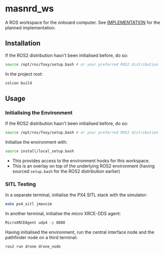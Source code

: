 # masnrd_ws

A ROS workspace for the onboard computer. See [IMPLEMENTATION](./docs/IMPLEMENTATION.md) for the planned implementation.

## Installation
If the ROS2 distribution hasn't been initialised before, do so:
```bash
source /opt/ros/foxy/setup.bash # or your preferred ROS2 distribution
```

In the project root:
```bash
colcon build
```

## Usage
### Initialising the Environment
If the ROS2 distribution hasn't been initialised before, do so:
```bash
source /opt/ros/foxy/setup.bash # or your preferred ROS2 distribution
```

Initialise the environment with:
```bash
source install/local_setup.bash
```
- This provides access to the environment hooks for this workspace.
- This is an overlay on top of the underlying ROS2 environment (having sourced `setup.bash` for the ROS2 distribution earlier)

### SITL Testing
In a separate terminal, initialise the PX4 SITL stack with the simulator:
```bash
make px4_sitl jmavsim
```

In another terminal, initialise the micro XRCE-DDS agent:
```bash
MicroXRCEAgent udp4 -p 8888
```

Having initialised the environment, run the central interface node and the pathfinder node on a third terminal:
```bash
ros2 run drone drone_node
``````
